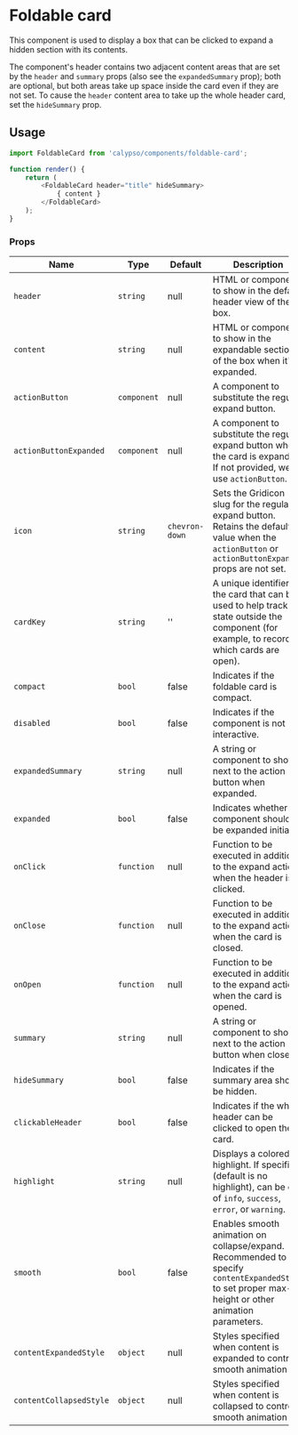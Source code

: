 # Foldable card

This component is used to display a box that can be clicked to expand a hidden section with its contents.

The component's header contains two adjacent content areas that are set by the `header` and `summary` props (also see the `expandedSummary` prop); both are optional, but both areas take up space inside the card even if they are not set. To cause the `header` content area to take up the whole header card, set the `hideSummary` prop.

## Usage

```js
import FoldableCard from 'calypso/components/foldable-card';

function render() {
	return (
		<FoldableCard header="title" hideSummary>
			{ content }
		</FoldableCard>
	);
}
```

### Props

| Name                   | Type        | Default        | Description                                                                                                                                          |
| ---------------------- | ----------- | -------------- | ---------------------------------------------------------------------------------------------------------------------------------------------------- |
| `header`               | `string`    | null           | HTML or component to show in the default header view of the box.                                                                                     |
| `content`              | `string`    | null           | HTML or component to show in the expandable section of the box when it's expanded.                                                                   |
| `actionButton`         | `component` | null           | A component to substitute the regular expand button.                                                                                                 |
| `actionButtonExpanded` | `component` | null           | A component to substitute the regular expand button when the card is expanded. If not provided, we use `actionButton`.                               |
| `icon`                 | `string`    | `chevron-down` | Sets the Gridicon slug for the regular expand button. Retains the default value when the `actionButton` or `actionButtonExpanded` props are not set. |
| `cardKey`              | `string`    | ''             | A unique identifier for the card that can be used to help track its state outside the component (for example, to record which cards are open).       |
| `compact`              | `bool`      | false          | Indicates if the foldable card is compact.                                                                                                           |
| `disabled`             | `bool`      | false          | Indicates if the component is not interactive.                                                                                                       |
| `expandedSummary`      | `string`    | null           | A string or component to show next to the action button when expanded.                                                                               |
| `expanded`             | `bool`      | false          | Indicates whether the component should be expanded initially.                                                                                        |
| `onClick`              | `function`  | null           | Function to be executed in addition to the expand action when the header is clicked.                                                                 |
| `onClose`              | `function`  | null           | Function to be executed in addition to the expand action when the card is closed.                                                                    |
| `onOpen`               | `function`  | null           | Function to be executed in addition to the expand action when the card is opened.                                                                    |
| `summary`              | `string`    | null           | A string or component to show next to the action button when closed.                                                                                 |
| `hideSummary`          | `bool`      | false          | Indicates if the summary area should be hidden.                                                                                                      |
| `clickableHeader`      | `bool`      | false          | Indicates if the whole header can be clicked to open the card.                                                                                       |
| `highlight`            | `string`    | null           | Displays a colored highlight. If specified (default is no highlight), can be one of `info`, `success`, `error`, or `warning`.                        |
| `smooth`               | `bool`      | false          | Enables smooth animation on collapse/expand.  Recommended to specify `contentExpandedStyle` to set proper max-height or other animation parameters.  |
| `contentExpandedStyle` | `object`    | null           | Styles specified when content is expanded to control smooth animation                                                                                |
| `contentCollapsedStyle`| `object`    | null           | Styles specified when content is collapsed to control smooth animation                                                                               |
